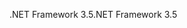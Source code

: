  <span data-ttu-id="d92a0-101">.NET Framework 3.5</span><span class="sxs-lookup"><span data-stu-id="d92a0-101">.NET Framework 3.5</span></span> 
